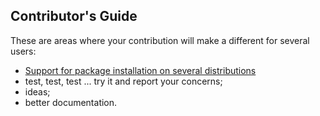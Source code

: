 ## Contributor's Guide

These are areas where your contribution will make a different for several users:

 * [Support for package installation on several distributions](https://github.com/frgomes/bash-scripts/issues/4)
 * test, test, test ... try it and report your concerns;
 * ideas;
 * better documentation.
 
 
